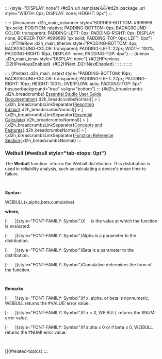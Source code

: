 ::: {style="DISPLAY: none"}
[](ms-xhelp:///?Id=d2h_url_template){#d2h_url_template}![](!package_url!){#d2h_package_url style="WIDTH: 0px; DISPLAY: none; HEIGHT: 0px"}
:::

::::: {#nsbanner .d2h_main_nsbanner style="BORDER-BOTTOM: #999999 1px solid; POSITION: relative; PADDING-BOTTOM: 0px; BACKGROUND-COLOR: transparent; PADDING-LEFT: 0px; PADDING-RIGHT: 0px; DISPLAY: none; BORDER-TOP: #999999 1px solid; PADDING-TOP: 0px; LEFT: 0px"}
:::: {#TitleRow .d2h_main_titlerow style="PADDING-BOTTOM: 4px; BACKGROUND-COLOR: transparent; PADDING-LEFT: 22px; WIDTH: 100%; PADDING-RIGHT: 10px; DISPLAY: none; PADDING-TOP: 4px"}
::: {#ienav .d2h_main_ienav style="DISPLAY: none"}
[](ms-xhelp:///?Id=c9d2783c-d142-48b9-bbdb-89b9fb39c930){#D2HPrevious .D2HPreviousEnabled}  [](ms-xhelp:///?Id=d8fbb01d-cdc6-43a4-b321-4d46930efd5f){#D2HNext .D2HNextEnabled}
:::
::::
:::::

:::: {#nstext .d2h_main_nstext style="PADDING-BOTTOM: 10px; BACKGROUND-COLOR: transparent; PADDING-LEFT: 22px; PADDING-RIGHT: 10px; HEIGHT: 100%; OVERFLOW: auto; PADDING-TOP: 5px" hasuserbackground="true" valign="bottom"}
::: {#d2h_breadcrumbs .d2h_breadcrumbs}
[Essential Studio User Guide Documentation](ms-xhelp:///?Id=12457748-09e3-4d74-a240-8e049cedf030){.d2h_breadcrumbsNormal}[ \> ]{.d2h_breadcrumbsLinkSeparator}[Reporting Edition](ms-xhelp:///?Id=027aa5b6-6676-4f93-ad23-c20e8c45792e){.d2h_breadcrumbsNormal}[ \> ]{.d2h_breadcrumbsLinkSeparator}[Essential Calculate](ms-xhelp:///?Id=2ea52c7f-a332-43bd-9ca7-2ea0898ff54e){.d2h_breadcrumbsNormal}[ \> ]{.d2h_breadcrumbsLinkSeparator}[Concepts and Features](ms-xhelp:///?Id=91222e44-d3ca-4392-8f0f-41bd2ae3dd3f){.d2h_breadcrumbsNormal}[ \> ]{.d2h_breadcrumbsLinkSeparator}[Function Reference Section](ms-xhelp:///?Id=64c2cb3d-2548-4fe4-b0d1-0c2249ee26c8){.d2h_breadcrumbsNormal}
:::

### Weibull {#weibull style="tab-stops: 0pt"}

The **Weibull** function  returns the Weibull distribution. This distribution is used in reliability analysis, such as calculating a device\'s mean time to failure.

 

**Syntax:**

WEIBULL(x,alpha,beta,cumulative)

**where,**

[·      ]{style="FONT-FAMILY: Symbol"}X     is the value at which the function is evaluated.

[·      ]{style="FONT-FAMILY: Symbol"}Alpha is a parameter to the distribution.

[·      ]{style="FONT-FAMILY: Symbol"}Beta is a parameter to the distribution.

[·      ]{style="FONT-FAMILY: Symbol"}Cumulative determines the form of the function.

 

**Remarks**

[·      ]{style="FONT-FAMILY: Symbol"}If x, alpha, or beta is nonnumeric, WEIBULL returns the #VALUE! error value.

[·      ]{style="FONT-FAMILY: Symbol"}If x \< 0, WEIBULL returns the #NUM! error value.

[·      ]{style="FONT-FAMILY: Symbol"}If alpha ≤ 0 or if beta ≤ 0, WEIBULL returns the #NUM! error value.

 

[]{#related-topics}
::::
